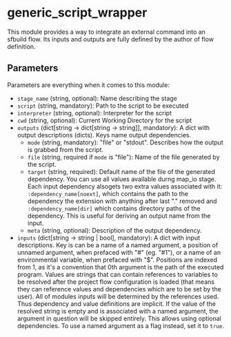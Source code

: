 # generic_script_wrapper

This module provides a way to integrate an external command into an sfbuild flow.
Its inputs and outputs are fully defined by the author of flow definition.

## Parameters

Parameters are everything when it comes to this module:

* `stage_name` (string, optional): Name describing the stage
* `script` (string, mandatory): Path to the script to be executed
* `interpreter` (string, optional): Interpreter for the script
* `cwd` (string, optional): Current Working Directory for the script
* `outputs` (dict[string -> dict[string -> string]],
           mandatory):
  A dict with output descriptions (dicts). Keys name output dependencies.
  * `mode` (string, mandatory): "file" or "stdout". Describes how the output is
    grabbed from the script.
  * `file` (string, required if `mode` is "file"): Name of the file generated by the
    script.
  * `target` (string, required): Default name of the file of the generated
    dependency. You can use all values available durng map_io stage. Each input
    dependency alsogets two extra values associated with it:
    `:dependency_name[noext]`, which contains the path to the dependency the
    extension with anything after last "." removed and `:dependency_name[dir]` which
    contains directory paths of the dependency. This is useful for deriving an output
    name from the input.
  * `meta` (string, optional): Description of the output dependency.
* `inputs` (dict[string -> string | bool], mandatory):
  A dict with input descriptions. Key is can be a name of a named argument, a
  position of unnamed argument, when prefaced with "#" (eg. "#1"), or a name of an
  environmental variable, when prefaced with "$". Positions are indexed
  from 1, as it's a convention that 0th argument is the path of the executed program.
  Values are strings that can contain references to variables to be resolved
  after the project flow configuration is loaded (that means they can reference
  values and dependencies which are to be set by the user). All of modules inputs
  will be determined by the references used. Thus dependency and value definitions
  are implicit. If the value of the resolved string is empty and is associated with a
  named argument, the argument in question will be skipped entirely. This allows
  using optional dependencies. To use a named argument as a flag instead, set it to
  `true`.

